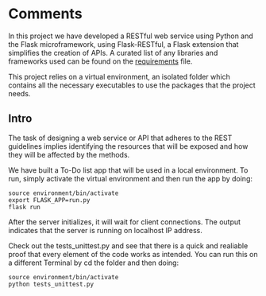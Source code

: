 # Comments
In this project we have developed a RESTful web service using Python and the Flask microframework, using Flask-RESTful, a Flask extension that simplifies the creation of APIs. A curated list of any libraries and frameworks used can be found on the [requirements](https://github.com/ohduran/microservice/blob/master/requirements.txt) file.

This project relies on a virtual environment, an isolated folder which contains all the necessary executables to use the packages that the project needs.

## Intro
The task of designing a web service or API that adheres to the REST guidelines implies identifying the resources that will be exposed and how they will be affected by the methods.

We have built a To-Do list app that will be used in a local environment. To run, simply activate the virtual environment and then run the app by doing:

```shell
source environment/bin/activate
export FLASK_APP=run.py
flask run
```

After the server initializes, it will wait for client connections. The output indicates that the server is running on localhost IP address.

Check out the tests_unittest.py and see that there is a quick and realiable proof that every element of the code works as intended. You can run this on a different Terminal by cd the folder and then doing:

```shell
source environment/bin/activate
python tests_unittest.py
```

